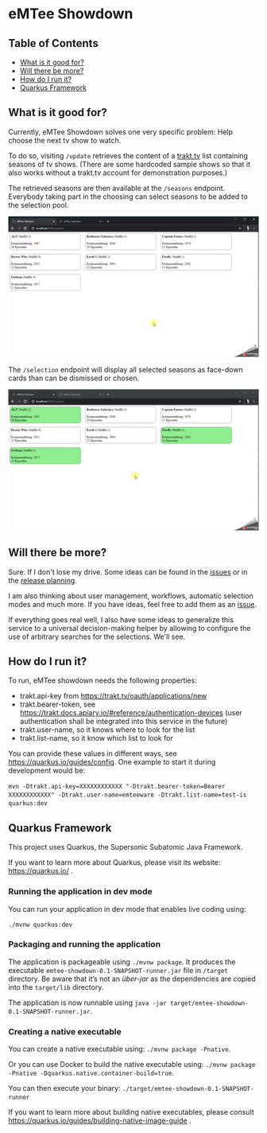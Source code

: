 # eMTee Showdown

## Table of Contents
* [What is it good for?](#purpose)
* [Will there be more?](#future)
* [How do I run it?](#properties)
* [Quarkus Framework](#quarkus)


<a name="purpose"/>

## What is it good for?

Currently, eMTee Showdown solves one very specific problem: Help choose the next tv show to watch.

To do so, visiting `/update` retrieves the content of a [trakt.tv](https://www.trakt.tv) list containing seasons of tv shows. (There are some hardcoded sample shows so that it also works without a trakt.tv account for demonstration purposes.)

The retrieved seasons are then available at the `/seasons` endpoint. Everybody taking part in the choosing can select seasons to be added to the selection pool.

![Example of using the seasons endpoint.](/documentation/seasons%20endpoint.gif)

The `/selection` endpoint will display all selected seasons as face-down cards than can be dismissed or chosen.

![Example of using the selection endpoint.](/documentation/selection%20endpoint.gif)

<a name="future"/>

## Will there be more?

Sure. If I don't lose my drive. Some ideas can be found in the [issues](https://github.com/methom/emtee-showdown/issues) or in the [release planning](https://github.com/methom/emtee-showdown/projects/1).

I am also thinking about user management, workflows, automatic selection modes and much more. If you have ideas, feel free to add them as an [issue](https://github.com/methom/emtee-showdown/issues/new).

If everything goes real well, I also have some ideas to generalize this service to a universal decision-making helper by allowing to configure the use of arbitrary searches for the selections. We'll see.

<a name="properties"/>

## How do I run it?

To run, eMTee showdown needs the following properties:
* trakt.api-key from https://trakt.tv/oauth/applications/new
* trakt.bearer-token, see https://trakt.docs.apiary.io/#reference/authentication-devices (user authentication shall be integrated into this service in the future)
* trakt.user-name, so it knows where to look for the list
* trakt.list-name, so it know which list to look for

You can provide these values in different ways, see https://quarkus.io/guides/config. One example to start it during development would be:

`mvn -Dtrakt.api-key=XXXXXXXXXXXX "-Dtrakt.bearer-token=Bearer XXXXXXXXXXXX" -Dtrakt.user-name=emteeware -Dtrakt.list-name=test-is quarkus:dev`

<a name="quarkus"/>

## Quarkus Framework

This project uses Quarkus, the Supersonic Subatomic Java Framework.

If you want to learn more about Quarkus, please visit its website: https://quarkus.io/ .

### Running the application in dev mode

You can run your application in dev mode that enables live coding using:
```
./mvnw quarkus:dev
```

### Packaging and running the application

The application is packageable using `./mvnw package`.
It produces the executable `emtee-showdown-0.1-SNAPSHOT-runner.jar` file in `/target` directory.
Be aware that it’s not an _über-jar_ as the dependencies are copied into the `target/lib` directory.

The application is now runnable using `java -jar target/emtee-showdown-0.1-SNAPSHOT-runner.jar`.

### Creating a native executable

You can create a native executable using: `./mvnw package -Pnative`.

Or you can use Docker to build the native executable using: `./mvnw package -Pnative -Dquarkus.native.container-build=true`.

You can then execute your binary: `./target/emtee-showdown-0.1-SNAPSHOT-runner`

If you want to learn more about building native executables, please consult https://quarkus.io/guides/building-native-image-guide .